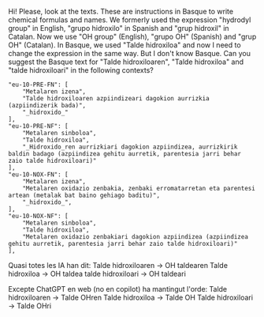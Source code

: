 Hi! Please, look at the texts. These are instructions in Basque to write chemical formulas and names. We formerly used the expression "hydrodyl group" in English, "grupo hidroxilo" in Spanish and "grup hidroxil" in Catalan. Now we use "OH group" (English), "grupo OH" (Spanish) and "grup OH" (Catalan). In Basque, we used "Talde hidroxiloa" and now I need to change the expression in the same way. But I don't know Basque. Can you suggest the Basque text for "Talde hidroxiloaren", "Talde hidroxiloa" and "talde hidroxiloari" in the following contexts?

```
"eu-10-PRE-FN": [
    "Metalaren izena",
    "Talde hidroxiloaren azpiindizeari dagokion aurrizkia (azpiindizerik bada)",
    "_hidroxido_"
],
"eu-10-PRE-NF": [
    "Metalaren sinboloa",
    "Talde hidroxiloa",
    "_Hidroxido_ren aurrizkiari dagokion azpiindizea, aurrizkirik baldin badago (azpiindizea gehitu aurretik, parentesia jarri behar zaio talde hidroxiloari)"
],
"eu-10-NOX-FN": [
    "Metalaren izena",
    "Metalaren oxidazio zenbakia, zenbaki erromatarretan eta parentesi artean (metalak bat baino gehiago baditu)",
    "_hidroxido_",
],
"eu-10-NOX-NF": [
    "Metalaren sinboloa",
    "Talde hidroxiloa",
    "Metalaren oxidazio zenbakiari dagokion azpiindizea (azpiindizea gehitu aurretik, parentesia jarri behar zaio talde hidroxiloari)"
],
```


Quasi totes les IA han dit:
Talde hidroxiloaren -> OH taldearen
Talde hidroxiloa -> OH taldea
talde hidroxiloari -> OH taldeari

Excepte ChatGPT en web (no en copilot) ha mantingut l'orde:
Talde hidroxiloaren -> Talde OHren
Talde hidroxiloa -> Talde OH
Talde hidroxiloari -> Talde OHri

